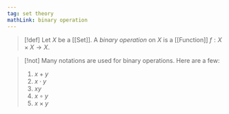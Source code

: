 ```yaml
---
tag: set theory
mathLink: binary operation
---
```

>[!def]
>Let $X$ be a [[Set]]. A *binary operation* on $X$ is a [[Function]] $f:X\times X \rightarrow X$.

>[!not]
>Many notations are used for binary operations. Here are a few:
>1. $x+y$
>2. $x\cdot y$
>3. $xy$
>4. $x\circ y$
>5. $x\times y$



